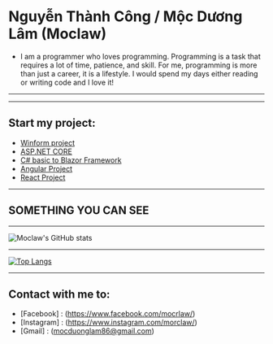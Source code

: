 # Nguyễn Thành Công / Mộc Dương Lâm (Moclaw)
- I am a programmer who loves programming. Programming is a task that requires a lot of time, patience, and skill. For me, programming is more than just a career, it is a lifestyle. I would spend my days either reading or writing code and I love it!
***
---
## Start my project:
   - [Winform project](https://github.com/Moclaw/WinFormsProject)
   - [ASP.NET CORE](https://github.com/Moclaw/DemoApi)
   - [C# basic to Blazor Framework](https://github.com/Moclaw/InterV.git)
   - [Angular Project](https://github.com/Moclaw/ForFun.git)
   - [React Project](https://github.com/Moclaw/MoclawReactWeb.git)
***

## **SOMETHING YOU CAN SEE**

*** 

![Moclaw's GitHub stats](https://github-readme-stats.vercel.app/api?username=Moclaw&show_icons=true&theme=dracula)

***

[![Top Langs](https://github-readme-stats.vercel.app/api/top-langs/?username=Moclaw&layout=compact&langs_count=8)](https://github.com/Moclaw)

***

## **Contact with me to:**
- [Facebook] : (https://www.facebook.com/mocrlaw/)
- [Instagram] : (https://www.instagram.com/morclaw/)
- [Gmail] : (mocduonglam86@gmail.com)
